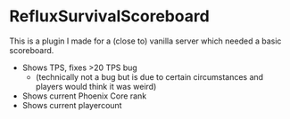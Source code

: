 # RefluxSurvivalScoreboard
This is a plugin I made for a (close to) vanilla server which needed a basic scoreboard.

- Shows TPS, fixes >20 TPS bug 
  - (technically not a bug but is due to certain circumstances and players would think it was weird)
- Shows current Phoenix Core rank
- Shows current playercount
